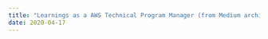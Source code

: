 ```yaml
---
title: "Learnings as a AWS Technical Program Manager (from Medium archives)"
date: 2020-04-17
---
```


